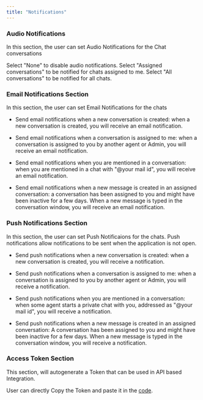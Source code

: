 ```yaml
---
title: "Notifications"
---
```



### Audio Notifications
In this section, the user can set Audio Notifications for the Chat conversations

<!-- <div align="center">

<img src={require('./images/profilesettings3.png').default} width="800" alt="Audio Notification Section" />

</div> -->

Select "None" to disable audio notifications.
Select "Assigned conversations" to be notified for chats assigned to me.
Select "All conversations" to be notified for all chats.

### Email Notifications Section
In this section, the user can set Email Notifications for the chats
<!--
<div align="center">

<img src={require('./images/profilesettings4.png').default} width="800" alt="Email Notification section" />

</div> -->

- Send email notifications when a new conversation is created: when a new conversation is created, you will receive an email notification.

- Send email notifications when a conversation is assigned to me: when a conversation is assigned to you by another agent or Admin, you will receive an email notification.

- Send email notifications when you are mentioned in a conversation: when you are mentioned in a chat with "@your mail id", you will receive an email notification.

- Send email notifications when a new message is created in an assigned conversation: a conversation has been assigned to you and might have been inactive for a few days. When a new message is typed in the conversation window, you will receive an email notification.


### Push Notifications Section
In this section, the user can set Push Notificaions for the chats. Push notifications allow notifications to be sent when the application is not open.

<!-- <div align="center">

<img src={require('./images/profilesettings5.png').default} width="800" alt="Push Notification Section" />

</div> -->

- Send push notifications when a new conversation is created: when a new conversation is created, you will receive a notification.

- Send push notifications when a conversation is assigned to me: when a conversation is assigned to you by another agent or Admin, you will receive a notification.

- Send push notifications when you are mentioned in a conversation: when some agent starts a private chat with you, addressed as "@your mail id", you will receive a notification.

- Send push notifications when a new message is created in an assigned conversation: A conversation has been assigned to you and might have been inactive for a few days. When a new message is typed in the conversation window, you will receive a notification.


### Access Token Section

This section, will autogenerate a Token that can be used in API based Integration.

<!-- <div align="center">

<img src={require('./images/profilesettings6.png').default} width="800" alt="Access Token Section" />

</div> -->

User can directly Copy the Token and paste it in the [code](https://www.chatwoot.com/developers/api/).
